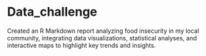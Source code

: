 # Data_challenge
Created an R Markdown report analyzing food insecurity in my local community, integrating data visualizations, statistical analyses, and interactive maps to highlight key trends and insights.
